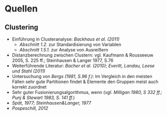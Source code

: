 # Quellen
## Clustering
- Einführung in Clusteranalyse: *Backhaus et al. (2011)*
  - *Abschnitt 1.2.* zur Standardisierung von Variablen
  - *Abschnitt 1.5.1.* zur Analyse von Ausreißern
- Distanzberechnung zwischen Clustern: vgl. Kaufmann & Rousseeuw 2005, S. 225 ff.; Steinhausen & Langer 1977, S.76
- Weiterführende Literatur: *Bacher et al. (2010)*; *Everitt, Landau, Leese und Stahl (2011)*
- Untersuchung von *Bergs (1981, S.96 f.)*: Im Vergleich in den meisten Fällen sehr gute Partitionen findet & Elemente den Gruppen meist auch korrekt zuordnet
- Sehr guter Fusionierungsalgorithmus, wenn (*vgl. Milligan 1980, S 332 ff.; Punj & Stewart 1983, S. 141 ff.*)
- *Spät, 1977; Steinhausen&Langer, 1977*
- *Pospeschill, 2012*
